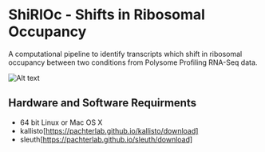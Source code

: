 # ShiRlOc - Shifts in Ribosomal Occupancy
A computational pipeline to identify transcripts which shift in ribosomal occupancy between two conditions from Polysome Profiling 
RNA-Seq data.

![Alt text](https://user-images.githubusercontent.com/16725361/51070969-bb0ca780-160f-11e9-91ec-9d3b42dbd774.png)

## Hardware and Software Requirments
  * 64 bit Linux or Mac OS X
  * kallisto[https://pachterlab.github.io/kallisto/download]
  * sleuth[https://pachterlab.github.io/sleuth/download]
  
